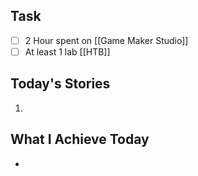 ## Task

- [ ] 2 Hour spent on [[Game Maker Studio]]
- [ ] At least 1 lab [[HTB]]

## Today's Stories

1. 

## What I Achieve Today

- 

